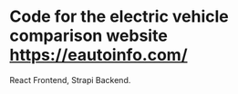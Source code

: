 # Code for the electric vehicle comparison website https://eautoinfo.com/

React Frontend, Strapi Backend.
